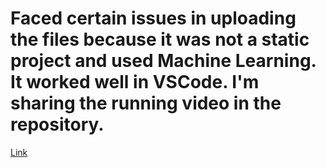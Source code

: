 # Faced certain issues in uploading the files because it was not a static project and used Machine Learning. It worked well in VSCode. I'm sharing the running video in the repository.

[Link](https://drive.google.com/file/d/1g0ExeN2g8xWkeN0kckUVn-IBDL7mRHWR/view?usp=sharing)
